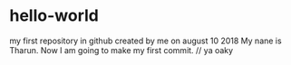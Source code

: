 # hello-world
my first repository in github created by me on august 10 2018
My nane is Tharun. Now I am going to make my first commit.
// ya oaky
